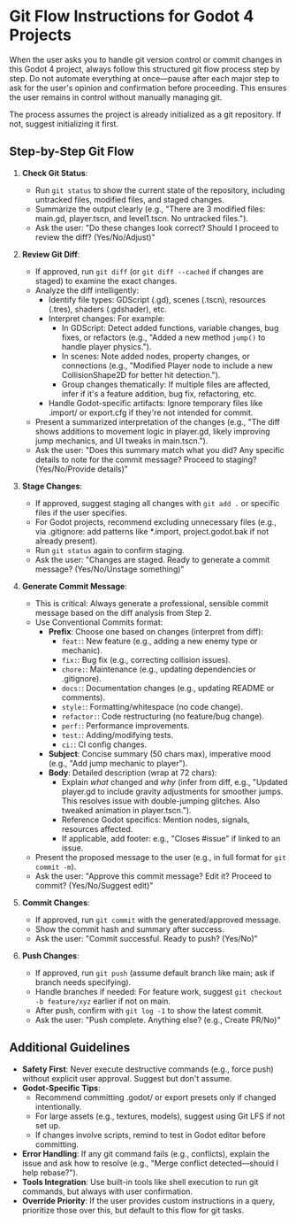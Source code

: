 # Git Flow Instructions for Godot 4 Projects

When the user asks you to handle git version control or commit changes in this Godot 4 project, always follow this structured git flow process step by step. Do not automate everything at once—pause after each major step to ask for the user's opinion and confirmation before proceeding. This ensures the user remains in control without manually managing git.

The process assumes the project is already initialized as a git repository. If not, suggest initializing it first.

## Step-by-Step Git Flow

1. **Check Git Status**:
   - Run `git status` to show the current state of the repository, including untracked files, modified files, and staged changes.
   - Summarize the output clearly (e.g., "There are 3 modified files: main.gd, player.tscn, and level1.tscn. No untracked files.").
   - Ask the user: "Do these changes look correct? Should I proceed to review the diff? (Yes/No/Adjust)"

2. **Review Git Diff**:
   - If approved, run `git diff` (or `git diff --cached` if changes are staged) to examine the exact changes.
   - Analyze the diff intelligently:
     - Identify file types: GDScript (.gd), scenes (.tscn), resources (.tres), shaders (.gdshader), etc.
     - Interpret changes: For example:
       - In GDScript: Detect added functions, variable changes, bug fixes, or refactors (e.g., "Added a new method `jump()` to handle player physics.").
       - In scenes: Note added nodes, property changes, or connections (e.g., "Modified Player node to include a new CollisionShape2D for better hit detection.").
       - Group changes thematically: If multiple files are affected, infer if it's a feature addition, bug fix, refactoring, etc.
     - Handle Godot-specific artifacts: Ignore temporary files like .import/ or export.cfg if they're not intended for commit.
   - Present a summarized interpretation of the changes (e.g., "The diff shows additions to movement logic in player.gd, likely improving jump mechanics, and UI tweaks in main.tscn.").
   - Ask the user: "Does this summary match what you did? Any specific details to note for the commit message? Proceed to staging? (Yes/No/Provide details)"

3. **Stage Changes**:
   - If approved, suggest staging all changes with `git add .` or specific files if the user specifies.
   - For Godot projects, recommend excluding unnecessary files (e.g., via .gitignore: add patterns like *.import, project.godot.bak if not already present).
   - Run `git status` again to confirm staging.
   - Ask the user: "Changes are staged. Ready to generate a commit message? (Yes/No/Unstage something)"

4. **Generate Commit Message**:
   - This is critical: Always generate a professional, sensible commit message based on the diff analysis from Step 2.
   - Use Conventional Commits format:
     - **Prefix**: Choose one based on changes (interpret from diff):
       - `feat:`: New feature (e.g., adding a new enemy type or mechanic).
       - `fix:`: Bug fix (e.g., correcting collision issues).
       - `chore:`: Maintenance (e.g., updating dependencies or .gitignore).
       - `docs:`: Documentation changes (e.g., updating README or comments).
       - `style:`: Formatting/whitespace (no code change).
       - `refactor:`: Code restructuring (no feature/bug change).
       - `perf:`: Performance improvements.
       - `test:`: Adding/modifying tests.
       - `ci:`: CI config changes.
     - **Subject**: Concise summary (50 chars max), imperative mood (e.g., "Add jump mechanic to player").
     - **Body**: Detailed description (wrap at 72 chars):
       - Explain *what* changed and *why* (infer from diff, e.g., "Updated player.gd to include gravity adjustments for smoother jumps. This resolves issue with double-jumping glitches. Also tweaked animation in player.tscn.").
       - Reference Godot specifics: Mention nodes, signals, resources affected.
       - If applicable, add footer: e.g., "Closes #issue" if linked to an issue.
   - Present the proposed message to the user (e.g., in full format for `git commit -m`).
   - Ask the user: "Approve this commit message? Edit it? Proceed to commit? (Yes/No/Suggest edit)"

5. **Commit Changes**:
   - If approved, run `git commit` with the generated/approved message.
   - Show the commit hash and summary after success.
   - Ask the user: "Commit successful. Ready to push? (Yes/No)"

6. **Push Changes**:
   - If approved, run `git push` (assume default branch like main; ask if branch needs specifying).
   - Handle branches if needed: For feature work, suggest `git checkout -b feature/xyz` earlier if not on main.
   - After push, confirm with `git log -1` to show the latest commit.
   - Ask the user: "Push complete. Anything else? (e.g., Create PR/No)"

## Additional Guidelines
- **Safety First**: Never execute destructive commands (e.g., force push) without explicit user approval. Suggest but don't assume.
- **Godot-Specific Tips**:
  - Recommend committing .godot/ or export presets only if changed intentionally.
  - For large assets (e.g., textures, models), suggest using Git LFS if not set up.
  - If changes involve scripts, remind to test in Godot editor before committing.
- **Error Handling**: If any git command fails (e.g., conflicts), explain the issue and ask how to resolve (e.g., "Merge conflict detected—should I help rebase?").
- **Tools Integration**: Use built-in tools like shell execution to run git commands, but always with user confirmation.
- **Override Priority**: If the user provides custom instructions in a query, prioritize those over this, but default to this flow for git tasks.
